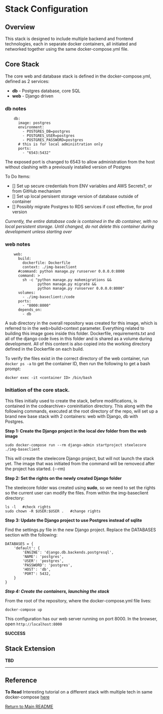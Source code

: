 # Stack Configuration

## Overview

This stack is designed to include multiple backend and frontend technologies, each in separate docker containers, all initiated and networked together using the same docker-compose.yml file.

## Core Stack

The core web and database stack is defined in the docker-compose.yml, defined as 2 services:

- **db** - Postgres database, core SQL
- **web** - Django driven 

### db notes

```
    db:
      image: postgres
      environment:
        - POSTGRES_DB=postgres
        - POSTGRES_USER=postgres
        - POSTGRES_PASSWORD=postgres
      # this is for local administration only
      ports:
        - "6543:5432"
```
The exposed port is changed to 6543 to allow administration from the host without clashing with a previously installed version of Postgres

To Do Items:
- [] Set up secure credentials from ENV variables and AWS Secrets?, or from GitHub mechanism
- [] Set up local persisent storage version of database outside of container
- [] Possibly migrate Postgres to RDS services if cost effective, for prod version

*Currently, the entire database code is contained in the db container, with no local persistent storage.  Until changed, do not delete this container during development unless starting over*

### web notes

```
    web:
      build: 
        dockerfile: Dockerfile
        context: ./img-baseclient
      #command: python manage.py runserver 0.0.0.0:8000
      command: >
        sh -c "python manage.py makemigrations &&
               python manage.py migrate &&
               python manage.py runserver 0.0.0.0:8000"
      volumes:
        - ./img-baseclient:/code
      ports:
        - "8000:8000"
      depends_on:
        - db
```
A sub directory in the overall repository was created for this image, which is referred to in the web>build>context parameter.  Everything related to building this image goes inside this folder.  Dockerfile, requirements.txt and all of the django code lives in this folder and is shared as a volume during development.  All of this content is also copied into the working directory defined in the Dockerfile on each build.

To verify the files exist in the correct directory of the web container, run ```docker ps -a``` to get the container ID, then run the following to get a bash prompt:
```
docker exec -it <container ID> /bin/bash
```

### Initiation of the core stack.

This files initially used to create the stack, before modifications, is contained in the codearchive> coreinitiation directory.  This along with the following commands, executed at the root directory of the repo, will set up a brand new base stack with 2 containers: web with Django, db with Postgres.

**Step 1: Create the Django project in the local dev folder from the web image**
```
sudo docker-compose run --rm django-admin startproject steelecore ./img-baseclient
```
This will create the steelecore Django project, but will not launch the stack yet. The image that was initiated from the command will be removecd after the project has started.  (--rm)

**Step 2: Set the rights on the newly created Django folder**

The steelecore folder was created using **sudo**, so we need to set the rights so the current user can modify the files.  From within the img-baseclient directory:
```
ls -l   #check rights
sudo chown -R $USER:$USER .   #change rights
```

**Step 3: Update the Django project to use Postgres instead of sqlite**

Find the settings.py file in the new Django project.  Replace the DATABASES section with the following:
```
DATABASES = {
    'default': {
        'ENGINE': 'django.db.backends.postgresql',
        'NAME': 'postgres',
        'USER': 'postgres',
        'PASSWORD': 'postgres',
        'HOST': 'db',
        'PORT': 5432,
    }
}
```

***Step 4: Create the containers, launching the stack***

From the root of the repository, where the docker-compose.yml file lives:
```
docker-compose up
```
This configuration has our web server running on port 8000.  In the browser, open ```http://localhost:8000 ```

**SUCCESS**

## Stack Extension

**TBD**


---
## Reference

**To Read** Interesting tutorial on a different stack with multiple tech in same docker-compose [here](https://www.digitalocean.com/community/tutorials/workflow-multiple-containers-docker-compose)


[Return to Main README](README.md)